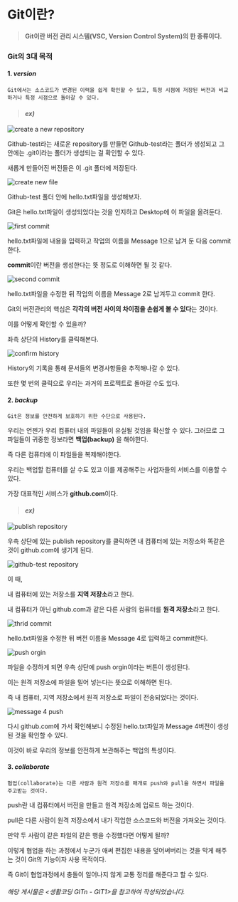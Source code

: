 # Git이란?

>#### **Git**이란 버전 관리 시스템(VSC, Version Control System)의 한 종류이다. 


### Git의 3대 목적

#### 1. *version*
```
Git에서는 소스코드가 변경된 이력을 쉽게 확인할 수 있고, 특정 시점에 저장된 버전과 비교하거나 특정 시점으로 돌아갈 수 있다.
```
> #### *ex)*

![create a new repository](https://user-images.githubusercontent.com/87311912/125887104-005002b5-ee28-4156-9259-7c72c888271c.jpg)
 
 Github-test라는 새로운 repository를 만들면 Github-test라는 폴더가 생성되고 그 안에는 .git이라는 폴더가 생성되는 걸 확인할 수 있다.
 
 새롭게 만들어진 버전들은 이 .git 폴더에 저장된다. 
 
 
![create new file](https://user-images.githubusercontent.com/87311912/125887163-27f1af1f-57f8-4c26-bba1-76dcbcc99b9d.jpg)
  
  Github-test 폴더 안에 hello.txt파일을 생성해보자. 
  
  Git은 hello.txt파일이 생성되었다는 것을 인지하고 Desktop에 이 파일을 올려둔다. 
 
 
![first commit](https://user-images.githubusercontent.com/87311912/125887211-62d97103-8ba1-4a2f-9f5b-476493dfc227.jpg) 
 
 hello.txt파일에 내용을 입력하고 작업의 이름을 Message 1으로 남겨 둔 다음 commit 한다. 
 
 **commit**이란 버전을 생성한다는 뜻 정도로 이해하면 될 것 같다. 
 
 
![second commit](https://user-images.githubusercontent.com/87311912/125890360-2997a64f-9bd3-4d3f-b0c5-e9f1c807cedc.jpg)

hello.txt파일을 수정한 뒤 작업의 이름을 Message 2로 남겨두고 commit 한다.

Git의 버전관리의 핵심은 **각각의 버전 사이의 차이점을 손쉽게 볼 수 있다**는 것이다.

이를 어떻게 확인할 수 있을까?

좌측 상단의 History를 클릭해본다. 

![confirm history](https://user-images.githubusercontent.com/87311912/125890401-589c7d20-907e-4fcb-a9f7-834f53cb2667.jpg)

History의 기록을 통해 문서들의 변경사항들을 추적해나갈 수 있다.

또한 몇 번의 클릭으로 우리는 과거의 프로젝트로 돌아갈 수도 있다. 








#### 2. *backup*
```
Git은 정보를 안전하게 보호하기 위한 수단으로 사용된다. 
```

우리는 언젠가 우리 컴퓨터 내의 파일들이 유실될 것임을 확신할 수 있다.
그러므로 그 파일들이 귀중한 정보라면 **백업(backup)** 을 해야한다. 

즉 다른 컴퓨터에 이 파일들을 복제해야한다.

우리는 백업할 컴퓨터를 살 수도 있고 이를 제공해주는 사업자들의 서비스를 이용할 수 있다.  

가장 대표적인 서비스가 **github.com**이다.

> #### *ex)*

![publish repository](https://user-images.githubusercontent.com/87311912/125934532-e0b31b47-73da-4a7c-895d-6cb012215ee5.jpg)


우측 상단에 있는 publish repository를 클릭하면 내 컴퓨터에 있는 저장소와 똑같은 것이 github.com에 생기게 된다. 

![github-test repository](https://user-images.githubusercontent.com/87311912/125936305-8fffb895-80ce-43aa-bc95-e578a8937a62.jpg)


 이 때,

내 컴퓨터에 있는 저장소를 **지역 저장소**라고 한다.

내 컴퓨터가 아닌 github.com과 같은 다른 사람의 컴퓨터를 **원격 저장소**라고 한다. 

![thrid commit](https://user-images.githubusercontent.com/87311912/125934351-66e65215-a482-464d-ab2d-9df87d9cbb6d.jpg)

hello.txt파일을 수정한 뒤 버전 이름을 Message 4로 입력하고 commit한다. 


![push orgin](https://user-images.githubusercontent.com/87311912/125934608-cc48ee52-1767-4551-bbf7-25b923b62107.jpg)

파일을 수정하게 되면 우측 상단에 push orgin이라는 버튼이 생성된다. 

이는 원격 저장소에 파일을 밀어 넣는다는 뜻으로 이해하면 된다. 

즉 내 컴퓨터, 지역 저장소에서 원격 저장소로 파일이 전송되었다는 것이다. 





![message 4 push](https://user-images.githubusercontent.com/87311912/125934629-0c11517f-298d-47e6-984b-a5d65d0b440b.jpg)

다시 github.com에 가서 확인해보니 수정된 hello.txt파일과 Message 4버전이 생성된 것을 확인할 수 있다. 

이것이 바로 우리의 정보를 안전하게 보관해주는 백업의 특성이다. 



#### 3. *collaborate*

```
협업(collaborate)는 다른 사람과 원격 저장소를 매개로 push와 pull을 하면서 파일을 주고받는 것이다.
```

push란 내 컴퓨터에서 버전을 만들고 원격 저장소에 업로드 하는 것이다. 

pull은 다른 사람이 원격 저장소에서 내가 작업한 소스코드와 버전을 가져오는 것이다. 

만약 두 사람이 같은 파일의 같은 행을 수정했다면 어떻게 될까?

이렇게 협업을 하는 과정에서 누군가 애써 편집한 내용을 덮어써버리는 것을 막게 해주는 것이 Git의 기능이자 사용 목적이다. 

즉 Git이 협업과정에서 충돌이 일어나지 않게 교통 정리를 해준다고 할 수 있다. 







###### 해당 게시물은 <생활코딩 GITn - GIT1>을 참고하여 작성되었습니다. 
